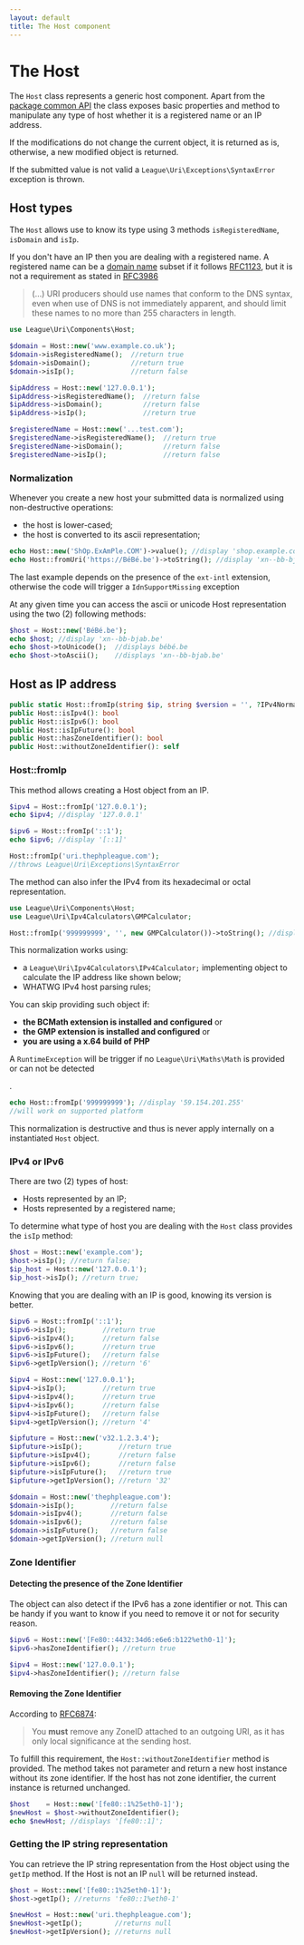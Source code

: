 ```yaml
---
layout: default
title: The Host component
---
```


The Host
=======

The `Host` class represents a generic host component. Apart from the [package common API](/components/7.0/) the class
exposes basic properties and method to manipulate any type of host whether it is a registered name or an IP address.

<p class="message-notice">If the modifications do not change the current object, it is returned as is, otherwise, a new modified object is returned.</p>
<p class="message-warning">If the submitted value is not valid a <code>League\Uri\Exceptions\SyntaxError</code> exception is thrown.</p>

## Host types

The `Host` allows use to know its type using 3 methods `isRegisteredName`, `isDomain` and `isIp`.

If you don't have an IP then you are dealing with a registered name. A registered name can be a [domain name](http://tools.ietf.org/html/rfc1034) subset
if it follows [RFC1123](http://tools.ietf.org/html/rfc1123#section-2.1), but it is not a requirement as stated
in [RFC3986](https://tools.ietf.org/html/rfc3986#section-3.2.2)

> (...) URI producers should use names that conform to the DNS syntax, even when use of DNS is not immediately apparent, and should limit these names to no more than 255 characters in length.

~~~php
use League\Uri\Components\Host;

$domain = Host::new('www.example.co.uk');
$domain->isRegisteredName();  //return true
$domain->isDomain();          //return true
$domain->isIp();              //return false

$ipAddress = Host::new('127.0.0.1');
$ipAddress->isRegisteredName();  //return false
$ipAddress->isDomain();          //return false
$ipAddress->isIp();              //return true

$registeredName = Host::new('...test.com');
$registeredName->isRegisteredName();  //return true
$registeredName->isDomain();          //return false
$registeredName->isIp();              //return false
~~~

### Normalization

Whenever you create a new host your submitted data is normalized using non-destructive operations:

- the host is lower-cased;
- the host is converted to its ascii representation;

~~~php
echo Host::new('ShOp.ExAmPle.COM')->value(); //display 'shop.example.com'
echo Host::fromUri('https://BéBé.be')->toString(); //display 'xn--bb-bjab.be'
~~~

<p class="message-warning">The last example depends on the presence of the <code>ext-intl</code> extension, otherwise the code will trigger a <code>IdnSupportMissing</code> exception</p>

At any given time you can access the ascii or unicode Host representation using the two (2) following methods:

~~~php
$host = Host::new('BéBé.be');
echo $host; //display 'xn--bb-bjab.be'
echo $host->toUnicode();  //displays bébé.be
echo $host->toAscii();    //displays 'xn--bb-bjab.be'
~~~

## Host as IP address

~~~php
public static Host::fromIp(string $ip, string $version = '', ?IPv4Normalizer $ipV4Normalizer = null): self
public Host::isIpv4(): bool
public Host::isIpv6(): bool
public Host::isIpFuture(): bool
public Host::hasZoneIdentifier(): bool
public Host::withoutZoneIdentifier(): self
~~~

### Host::fromIp

This method allows creating a Host object from an IP.

~~~php
$ipv4 = Host::fromIp('127.0.0.1');
echo $ipv4; //display '127.0.0.1'

$ipv6 = Host::fromIp('::1');
echo $ipv6; //display '[::1]'

Host::fromIp('uri.thephpleague.com');
//throws League\Uri\Exceptions\SyntaxError
~~~

The method can also infer the IPv4 from its hexadecimal or octal representation. 

~~~php
use League\Uri\Components\Host;
use League\Uri\Ipv4Calculators\GMPCalculator;

Host::fromIp('999999999', '', new GMPCalculator())->toString(); //display '59.154.201.255'
~~~

This normalization works using:
 
- a `League\Uri\Ipv4Calculators\IPv4Calculator;` implementing object to calculate the IP address like shown below;
- WHATWG IPv4 host parsing rules;

You can skip providing such object if:

- **the BCMath extension is installed and configured** or
- **the GMP extension is installed and configured** or
- **you are using a x.64 build of PHP**

<p class="message-warning">A <code>RuntimeException</code> will be trigger if no <code>League\Uri\Maths\Math</code> is provided or can not be detected</p>.

~~~php
echo Host::fromIp('999999999'); //display '59.154.201.255'
//will work on supported platform 
~~~

<p class="message-warning">This normalization is destructive and thus is never apply internally on a instantiated <code>Host</code> object.</p>

### IPv4 or IPv6

There are two (2) types of host:

- Hosts represented by an IP;
- Hosts represented by a registered name;

To determine what type of host you are dealing with the `Host` class provides the `isIp` method:

~~~php
$host = Host::new('example.com');
$host->isIp(); //return false;
$ip_host = Host::new('127.0.0.1');
$ip_host->isIp(); //return true;
~~~

Knowing that you are dealing with an IP is good, knowing its version is better.

~~~php
$ipv6 = Host::fromIp('::1');
$ipv6->isIp();         //return true
$ipv6->isIpv4();       //return false
$ipv6->isIpv6();       //return true
$ipv6->isIpFuture();   //return false
$ipv6->getIpVersion(); //return '6'

$ipv4 = Host::new('127.0.0.1');
$ipv4->isIp();         //return true
$ipv4->isIpv4();       //return true
$ipv4->isIpv6();       //return false
$ipv4->isIpFuture();   //return false
$ipv4->getIpVersion(); //return '4'

$ipfuture = Host::new('v32.1.2.3.4');
$ipfuture->isIp();         //return true
$ipfuture->isIpv4();       //return false
$ipfuture->isIpv6();       //return false
$ipfuture->isIpFuture();   //return true
$ipfuture->getIpVersion(); //return '32'

$domain = Host::new('thephpleague.com'):
$domain->isIp();         //return false
$domain->isIpv4();       //return false
$domain->isIpv6();       //return false
$domain->isIpFuture();   //return false
$domain->getIpVersion(); //return null
~~~

### Zone Identifier

#### Detecting the presence of the Zone Identifier

The object can also detect if the IPv6 has a zone identifier or not. This can be handy if you want to know if you need to remove it or not for security reason.

~~~php
$ipv6 = Host::new('[Fe80::4432:34d6:e6e6:b122%eth0-1]');
$ipv6->hasZoneIdentifier(); //return true

$ipv4 = Host::new('127.0.0.1');
$ipv4->hasZoneIdentifier(); //return false
~~~

#### Removing the Zone Identifier

According to [RFC6874](http://tools.ietf.org/html/rfc6874#section-4):

> You **must** remove any ZoneID attached to an outgoing URI, as it has only local significance at the sending host.

To fulfill this requirement, the `Host::withoutZoneIdentifier` method is provided. The method takes not parameter and return a new host instance without its zone identifier. If the host has not zone identifier, the current instance is returned unchanged.

~~~php
$host    = Host::new('[fe80::1%25eth0-1]');
$newHost = $host->withoutZoneIdentifier();
echo $newHost; //displays '[fe80::1]';
~~~

### Getting the IP string representation

You can retrieve the IP string representation from the Host object using the `getIp` method. If the Host is not an IP `null` will be returned instead.

~~~php
$host = Host::new('[fe80::1%25eth0-1]');
$host->getIp(); //returns 'fe80::1%eth0-1'

$newHost = Host::new('uri.thephpleague.com');
$newHost->getIp();        //returns null
$newHost->getIpVersion(); //returns null
~~~
